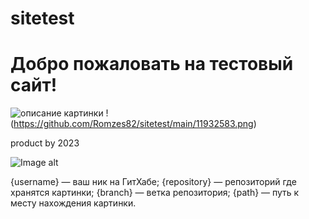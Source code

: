 # sitetest
# Добро пожаловать на тестовый сайт!
![описание картинки](https://github.com/Romzes82/sitetest/main/11932583.png)
!(https://github.com/Romzes82/sitetest/main/11932583.png)

product by 2023

![Image alt](https://github.com/{username}/{repository}/raw/{branch}/{path}/image.png)

{username} — ваш ник на ГитХабе;
{repository} — репозиторий где хранятся картинки;
{branch} — ветка репозитория;
{path} — путь к месту нахождения картинки.

